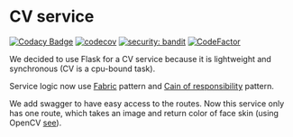 # CV service

[![Codacy Badge](https://app.codacy.com/project/badge/Grade/3f272df9d9be4a948ce9f0a00a4dc343)](https://www.codacy.com/gh/TNLinc/CV/dashboard?utm_source=github.com&utm_medium=referral&utm_content=TNLinc/CV&utm_campaign=Badge_Grade)
[![codecov](https://codecov.io/gh/TNLinc/CV/branch/main/graph/badge.svg?token=FORLTJT0TH)](https://codecov.io/gh/TNLinc/CV)
[![security: bandit](https://img.shields.io/badge/security-bandit-yellow.svg)](https://github.com/PyCQA/bandit)
[![CodeFactor](https://www.codefactor.io/repository/github/tnlinc/cv/badge)](https://www.codefactor.io/repository/github/tnlinc/cv)

We decided to use Flask for a CV service because it is lightweight and synchronous (CV is a cpu-bound task).

Service logic now use [Fabric](https://refactoring.guru/ru/design-patterns/factory-method) pattern and [Cain of responsibility](https://refactoring.guru/ru/design-patterns/chain-of-responsibility) pattern.

We add swagger to have easy access to the routes. Now this service only has one route, which takes an image and return color of face skin (using OpenCV [see](https://github.com/KochankovID/TonalCreamAssistant/wiki/Face-recognition)).
